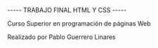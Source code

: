 ----- TRABAJO FINAL HTML Y CSS -----

Curso Superior en programación de páginas Web

Realizado por Pablo Guerrero Linares


